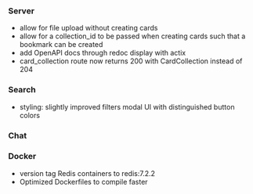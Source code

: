 ### Server

- allow for file upload without creating cards
- allow for a collection_id to be passed when creating cards such that a bookmark can be created
- add OpenAPI docs through redoc display with actix
- card_collection route now returns 200 with CardCollection instead of 204

### Search

- styling: slightly improved filters modal UI with distinguished button colors

### Chat

### Docker

- version tag Redis containers to redis:7.2.2
- Optimized Dockerfiles to compile faster

